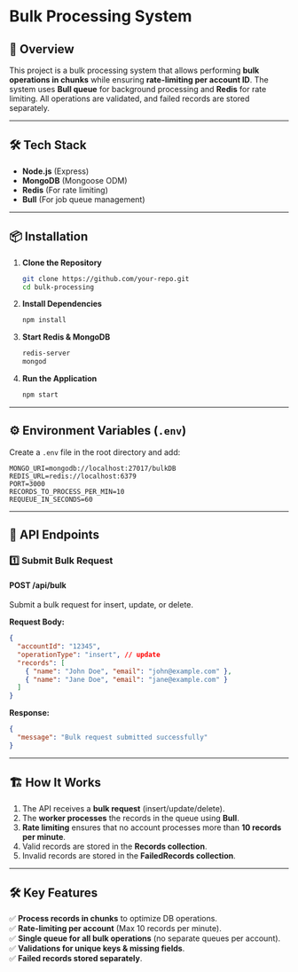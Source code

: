 # Bulk Processing System

## 📌 Overview

This project is a bulk processing system that allows performing **bulk operations in chunks** while ensuring **rate-limiting per account ID**. The system uses **Bull queue** for background processing and **Redis** for rate limiting. All operations are validated, and failed records are stored separately.

---

## 🛠️ Tech Stack

- **Node.js** (Express)
- **MongoDB** (Mongoose ODM)
- **Redis** (For rate limiting)
- **Bull** (For job queue management)

---

## 📦 Installation

1. **Clone the Repository**
   ```sh
   git clone https://github.com/your-repo.git
   cd bulk-processing
   ```
2. **Install Dependencies**
   ```sh
   npm install
   ```
3. **Start Redis & MongoDB**
   ```sh
   redis-server
   mongod
   ```
4. **Run the Application**
   ```sh
   npm start
   ```

---

## ⚙️ Environment Variables (`.env`)

Create a `.env` file in the root directory and add:

```env
MONGO_URI=mongodb://localhost:27017/bulkDB
REDIS_URL=redis://localhost:6379
PORT=3000
RECORDS_TO_PROCESS_PER_MIN=10
REQUEUE_IN_SECONDS=60
```

---

## 🚀 API Endpoints

### 1️⃣ **Submit Bulk Request**

#### **POST /api/bulk**

Submit a bulk request for insert, update, or delete.

**Request Body:**

```json
{
  "accountId": "12345",
  "operationType": "insert", // update
  "records": [
    { "name": "John Doe", "email": "john@example.com" },
    { "name": "Jane Doe", "email": "jane@example.com" }
  ]
}
```

**Response:**

```json
{
  "message": "Bulk request submitted successfully"
}
```

---

## 🏗️ How It Works

1. The API receives a **bulk request** (insert/update/delete).
2. The **worker processes** the records in the queue using **Bull**.
3. **Rate limiting** ensures that no account processes more than **10 records per minute**.
4. Valid records are stored in the **Records collection**.
5. Invalid records are stored in the **FailedRecords collection**.

---

## 🛠️ Key Features

✅ **Process records in chunks** to optimize DB operations.  
✅ **Rate-limiting per account** (Max 10 records per minute).  
✅ **Single queue for all bulk operations** (no separate queues per account).  
✅ **Validations for unique keys & missing fields**.  
✅ **Failed records stored separately**.

